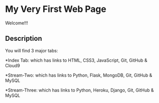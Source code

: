 # My Very First Web Page

Welcome!!!

## Description

You will find 3 major tabs:

*Index Tab: which has links to HTML, CSS3, JavaScript, Git, GitHub & Cloud9

*Stream-Two: which has links to Python, Flask, MongoDB, Git, GitHub & MySQL

*Stream-Three: which has links to Python, Heroku, Django, Git, GitHub & MySQL
